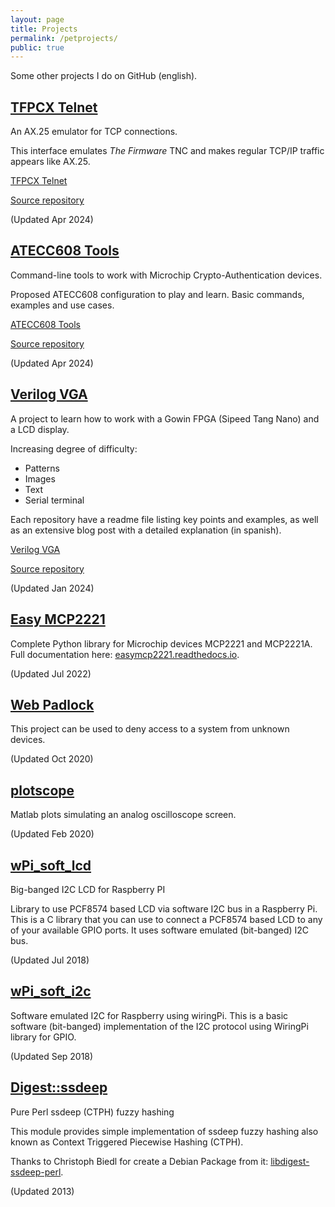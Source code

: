 ```yaml
---
layout: page
title: Projects
permalink: /petprojects/
public: true
---
```


Some other projects I do on GitHub (english).


## [TFPCX Telnet](https://www.electronicayciencia.com/TFPCX-Telnet/)

An AX.25 emulator for TCP connections.

This interface emulates *The Firmware* TNC and makes regular TCP/IP traffic appears like AX.25.

[TFPCX Telnet](https://www.electronicayciencia.com/TFPCX-Telnet/)

[Source repository](https://github.com/electronicayciencia/TFPCX-Telnet)

(Updated Apr 2024)


## [ATECC608 Tools](https://www.electronicayciencia.com/ATECC608-Tools/)

Command-line tools to work with Microchip Crypto-Authentication devices.

Proposed ATECC608 configuration to play and learn. Basic commands, examples and use cases.

[ATECC608 Tools](https://www.electronicayciencia.com/ATECC608-Tools/)

[Source repository](https://github.com/electronicayciencia/ATECC608-Tools)

(Updated Apr 2024)


## [Verilog VGA](https://electronicayciencia.github.io/verilog-vga/)

A project to learn how to work with a Gowin FPGA (Sipeed Tang Nano) and a LCD display.

Increasing degree of difficulty:
- Patterns
- Images
- Text
- Serial terminal

Each repository have a readme file listing key points and examples, as well as an extensive blog post with a detailed explanation (in spanish).

[Verilog VGA](https://electronicayciencia.github.io/verilog-vga/)

[Source repository](https://github.com/electronicayciencia/verilog-vga)

(Updated Jan 2024)


## [Easy MCP2221](https://github.com/electronicayciencia/EasyMCP2221)

Complete Python library for Microchip devices MCP2221 and MCP2221A. Full documentation here: [easymcp2221.readthedocs.io](https://easymcp2221.readthedocs.io/).

(Updated Jul 2022)


## [Web Padlock](https://electronicayciencia.github.io/webpadlock/)

This project can be used to deny access to a system from unknown devices.

(Updated Oct 2020)


## [plotscope](https://github.com/electronicayciencia/plotscope)

Matlab plots simulating an analog oscilloscope screen.

(Updated Feb 2020)

## [wPi_soft_lcd](https://electronicayciencia.github.io/wPi_soft_lcd/)

Big-banged I2C LCD for Raspberry PI

Library to use PCF8574 based LCD via software I2C bus in a Raspberry Pi. This is a C library that you can use to connect a PCF8574 based LCD to any of your available GPIO ports. It uses software emulated (bit-banged) I2C bus.

(Updated Jul 2018)

## [wPi_soft_i2c](https://electronicayciencia.github.io/wPi_soft_i2c/)

Software emulated I2C for Raspberry using wiringPi.
This is a basic software (bit-banged) implementation of the I2C protocol using WiringPi library for GPIO.

(Updated Sep 2018)

## [Digest::ssdeep](https://metacpan.org/pod/Digest::ssdeep)

Pure Perl ssdeep (CTPH) fuzzy hashing

This module provides simple implementation of ssdeep fuzzy hashing also known as Context Triggered Piecewise Hashing (CTPH).

Thanks to Christoph Biedl for create a Debian Package from it: [libdigest-ssdeep-perl](https://packages.debian.org/buster/libdigest-ssdeep-perl).

(Updated 2013)


